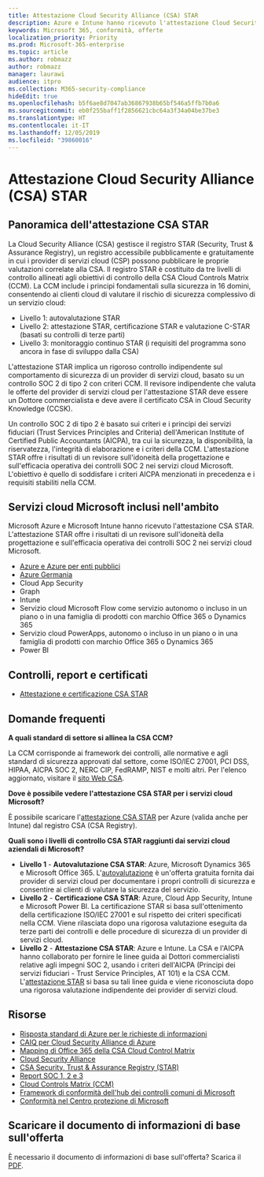 ```yaml
---
title: Attestazione Cloud Security Alliance (CSA) STAR
description: Azure e Intune hanno ricevuto l'attestazione Cloud Security Alliance STAR, basata su un controllo indipendente.
keywords: Microsoft 365, conformità, offerte
localization_priority: Priority
ms.prod: Microsoft-365-enterprise
ms.topic: article
ms.author: robmazz
author: robmazz
manager: laurawi
audience: itpro
ms.collection: M365-security-compliance
hideEdit: true
ms.openlocfilehash: b5f6ae8d7047ab36867938b65bf546a5ffb7b0a6
ms.sourcegitcommit: eb0f255baff1f2856621cbc64a3f34a04be37be3
ms.translationtype: HT
ms.contentlocale: it-IT
ms.lasthandoff: 12/05/2019
ms.locfileid: "39860016"
---
```

# <a name="cloud-security-alliance-csa-star-attestation"></a>Attestazione Cloud Security Alliance (CSA) STAR

## <a name="csa-star-attestation-overview"></a>Panoramica dell'attestazione CSA STAR

La Cloud Security Alliance (CSA) gestisce il registro STAR (Security, Trust & Assurance Registry), un registro accessibile pubblicamente e gratuitamente in cui i provider di servizi cloud (CSP) possono pubblicare le proprie valutazioni correlate alla CSA. Il registro STAR è costituito da tre livelli di controllo allineati agli obiettivi di controllo della CSA Cloud Controls Matrix (CCM). La CCM include i principi fondamentali sulla sicurezza in 16 domini, consentendo ai clienti cloud di valutare il rischio di sicurezza complessivo di un servizio cloud:

- Livello 1: autovalutazione STAR
- Livello 2: attestazione STAR, certificazione STAR e valutazione C-STAR (basati su controlli di terze parti)
- Livello 3: monitoraggio continuo STAR (i requisiti del programma sono ancora in fase di sviluppo dalla CSA)

L'attestazione STAR implica un rigoroso controllo indipendente sul comportamento di sicurezza di un provider di servizi cloud, basato su un controllo SOC 2 di tipo 2 con criteri CCM. Il revisore indipendente che valuta le offerte del provider di servizi cloud per l'attestazione STAR deve essere un Dottore commercialista e deve avere il certificato CSA in Cloud Security Knowledge (CCSK).  
  
Un controllo SOC 2 di tipo 2 è basato sui criteri e i principi dei servizi fiduciari (Trust Services Principles and Criteria) dell'American Institute of Certified Public Accountants (AICPA), tra cui la sicurezza, la disponibilità, la riservatezza, l'integrità di elaborazione e i criteri della CCM. L'attestazione STAR offre i risultati di un revisore sull'idoneità della progettazione e sull'efficacia operativa dei controlli SOC 2 nei servizi cloud Microsoft. L'obiettivo è quello di soddisfare i criteri AICPA menzionati in precedenza e i requisiti stabiliti nella CCM.

## <a name="microsoft-in-scope-cloud-services"></a>Servizi cloud Microsoft inclusi nell'ambito

Microsoft Azure e Microsoft Intune hanno ricevuto l'attestazione CSA STAR. L'attestazione STAR offre i risultati di un revisore sull'idoneità della progettazione e sull'efficacia operativa dei controlli SOC 2 nei servizi cloud Microsoft.

- [Azure e Azure per enti pubblici](https://aka.ms/AzureCompliance)
- [Azure Germania](https://aka.ms/AzureCompliance)
- Cloud App Security
- Graph
- Intune
- Servizio cloud Microsoft Flow come servizio autonomo o incluso in un piano o in una famiglia di prodotti con marchio Office 365 o Dynamics 365
- Servizio cloud PowerApps, autonomo o incluso in un piano o in una famiglia di prodotti con marchio Office 365 o Dynamics 365 
- Power BI

## <a name="audits-reports-and-certificates"></a>Controlli, report e certificati

- [Attestazione e certificazione CSA STAR](https://cloudsecurityalliance.org/star/registry/microsoft/)

## <a name="frequently-asked-questions"></a>Domande frequenti

**A quali standard di settore si allinea la CSA CCM?**

La CCM corrisponde ai framework dei controlli, alle normative e agli standard di sicurezza approvati dal settore, come ISO/IEC 27001, PCI DSS, HIPAA, AICPA SOC 2, NERC CIP, FedRAMP, NIST e molti altri. Per l'elenco aggiornato, visitare il [sito Web CSA](https://cloudsecurityalliance.org/).

**Dove è possibile vedere l'attestazione CSA STAR per i servizi cloud Microsoft?**

È possibile scaricare l'[attestazione CSA STAR](https://aka.ms/CSASTAR-Attestation) per Azure (valida anche per Intune) dal registro CSA (CSA Registry).

**Quali sono i livelli di controllo CSA STAR raggiunti dai servizi cloud aziendali di Microsoft?**

- **Livello 1** - **Autovalutazione CSA STAR**: Azure, Microsoft Dynamics 365 e Microsoft Office 365. L'[autovalutazione](offering-csa-star-self-assessment.md) è un'offerta gratuita fornita dai provider di servizi cloud per documentare i propri controlli di sicurezza e consentire ai clienti di valutare la sicurezza del servizio.
- **Livello 2** - **Certificazione CSA STAR**: Azure, Cloud App Security, Intune e Microsoft Power BI. La certificazione STAR si basa sull'ottenimento della certificazione ISO/IEC 27001 e sul rispetto dei criteri specificati nella CCM. Viene rilasciata dopo una rigorosa valutazione eseguita da terze parti dei controlli e delle procedure di sicurezza di un provider di servizi cloud.
- **Livello 2** - **Attestazione CSA STAR**: Azure e Intune. La CSA e l'AICPA hanno collaborato per fornire le linee guida ai Dottori commercialisti relative agli impegni SOC 2, usando i criteri dell'AICPA (Principi dei servizi fiduciari - Trust Service Principles, AT 101) e la CSA CCM. L'[attestazione STAR](offering-CSA-STAR-Attestation.md) si basa su tali linee guida e viene riconosciuta dopo una rigorosa valutazione indipendente dei provider di servizi cloud.

## <a name="resources"></a>Risorse

- [Risposta standard di Azure per le richieste di informazioni](https://aka.ms/AzureStandardRequestForInformation)
- [CAIQ per Cloud Security Alliance di Azure](https://aka.ms/AzureCSACAIQ)
- [Mapping di Office 365 della CSA Cloud Control Matrix](https://aka.ms/Office365CSACloudControlMatrix)
- [Cloud Security Alliance](https://cloudsecurityalliance.org/)
- [CSA Security, Trust & Assurance Registry (STAR)](https://cloudsecurityalliance.org/star/)
- [Report SOC 1, 2 e 3](offering-soc.md)
- [Cloud Controls Matrix (CCM)](https://cloudsecurityalliance.org/group/cloud-controls-matrix/)
- [Framework di conformità dell'hub dei controlli comuni di Microsoft](https://www.microsoft.com/trust-center/compliance/compliance-overview)
- [Conformità nel Centro protezione di Microsoft](https://www.microsoft.com/trust-center/compliance/compliance-overview)

## <a name="download-the-offering-backgrounder"></a>Scaricare il documento di informazioni di base sull'offerta

È necessario il documento di informazioni di base sull'offerta? Scarica il [PDF](https://download.microsoft.com/download/0/0/F/00F2766F-00E5-4235-8CE8-90FE657D768F/CSA-STAR-Attestation-Compliance.pdf).
